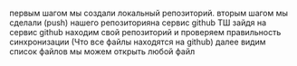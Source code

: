 первым шагом мы создали локальный репозиторий.
вторым шагом мы сделали (push) нашего репозиторияна сервис github
ТШ зайдя на сервис github находим свой репозиторий и проверяем правильность синхронизации (Что все файлы находятся на github)
далее видим список файлов
мы можем открыть любой файл
